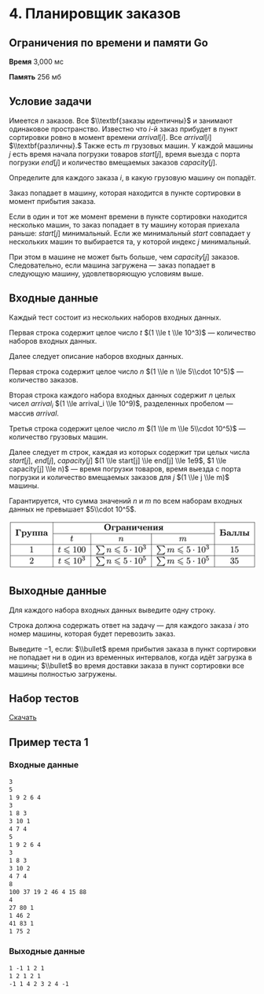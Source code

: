 # 4. Планировщик заказов

## Ограничения по времени и памяти Go

**Время** 3,000 мс

**Память** 256 мб

## Условие задачи

Имеется $n$ заказов. Все $\\textbf{заказы идентичны}$ и занимают одинаковое пространство. Известно что $i$-й заказ прибудет в пункт сортировки ровно в момент времени $arrival[i]$. Все $arrival[i]$ $\\textbf{различны}.$ Также есть $m$ грузовых машин. У каждой машины $j$ есть время начала погрузки товаров $start[j]$, время выезда с порта погрузки $end[j]$ и количество вмещаемых заказов $capacity[j].$ 

Определите для каждого заказа $i$, в какую грузовую машину он попадёт.

Заказ попадает в машину, которая находится в пункте сортировки в момент прибытия заказа.

Если в один и тот же момент времени в пункте сортировки находится несколько машин, то заказ попадает в ту машину которая приехала раньше: $start[j]$ минимальный. Если же минимальный $start$ совпадает у нескольких машин то выбирается та, у которой индекс $j$ минимальный. 

При этом в машине не может быть больше, чем $capacity[j]$ заказов. Следовательно, если машина загружена — заказ попадает в следующую машину, удовлетворяющую условиям выше.

## Входные данные

Каждый тест состоит из нескольких наборов входных данных.

Первая строка содержит целое число $t$ $(1 \\le t \\le 10^3)$ — количество наборов входных данных.

Далее следует описание наборов входных данных.

Первая строка содержит целое число $n$ $(1 \\le n \\le 5\\cdot 10^5)$ — количество заказов.

Вторая строка каждого набора входных данных содержит $n$ целых чисел $arrival_i$ $(1 \\le arrival_i \\le 10^9)$, разделенных пробелом — массив $arrival$.

Третья строка содержит целое число $m$ $(1 \\le m \\le 5\\cdot 10^5)$ — количество грузовых машин.

Далее следует m строк, каждая из которых содержит три целых числа $start[j]$, $end[j]$, $capacity[j]$ $(1 \\le start[j] \\le end[j] \\le 1e9$, $1 \\le capacity[j] \\le n)$ — время погрузки товаров, время выезда с порта погрузки и количество вмещаемых заказов для $j$ $(1 \\le j \\le m)$ машины.

Гарантируется, что сумма значений $n$ и $m$ по всем наборам входных данных не превышает $5\\cdot 10^5$.

![img.png](img.png)

## Выходные данные

Для каждого набора входных данных выведите одну строку.

Строка должна содержать ответ на задачу — для каждого заказа $i$ это номер машины, которая будет перевозить заказ.

Выведите $-1$, если:
$\\bullet$ время прибытия заказа в пункт сортировки не попадает ни в один из временных интервалов, когда идёт загрузка в машины;
$\\bullet$ во время доставки заказа в пункт сортировки все машины полностью загружены.

## Набор тестов

[Скачать](./order-planner.zip)

## Пример теста 1

### Входные данные

```
3
5
1 9 2 6 4
3
1 8 3
3 10 1
4 7 4
5
1 9 2 6 4
3
1 8 3
3 10 2
4 7 4
8
100 37 19 2 46 4 15 88
4
27 80 1
1 46 2
41 83 1
1 75 2
```

### Выходные данные

```
1 -1 1 2 1 
1 2 1 2 1 
-1 1 4 2 3 2 4 -1 
```